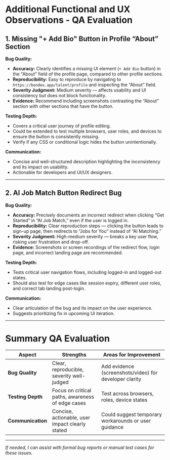 # Additional Functional and UX Observations - QA Evaluation

## 1. Missing "+ Add Bio" Button in Profile “About” Section

**Bug Quality:**  
- **Accuracy:** Clearly identifies a missing UI element (`+ Add Bio` button) in the "About" field of the profile page, compared to other profile sections.  
- **Reproducibility:** Easy to reproduce by navigating to `https://bondex.app/talent/profile` and inspecting the “About” field.  
- **Severity Judgment:** Medium severity — affects usability and UI consistency but does not block functionality.  
- **Evidence:** Recommend including screenshots contrasting the “About” section with other sections that have the button.

**Testing Depth:**  
- Covers a critical user journey of profile editing.  
- Could be extended to test multiple browsers, user roles, and devices to ensure the button is consistently missing.  
- Verify if any CSS or conditional logic hides the button unintentionally.

**Communication:**  
- Concise and well-structured description highlighting the inconsistency and its impact on usability.  
- Actionable for developers and UI/UX designers.

---

## 2. AI Job Match Button Redirect Bug

**Bug Quality:**  
- **Accuracy:** Precisely documents an incorrect redirect when clicking “Get Started” in “AI Job Match,” even if the user is logged in.  
- **Reproducibility:** Clear reproduction steps — clicking the button leads to sign-up page, then redirects to “Jobs for You” instead of “AI Matching.”  
- **Severity Judgment:** High-medium severity — breaks a key user flow, risking user frustration and drop-off.  
- **Evidence:** Screenshots or screen recordings of the redirect flow, login page, and incorrect landing page are recommended.

**Testing Depth:**  
- Tests critical user navigation flows, including logged-in and logged-out states.  
- Should also test for edge cases like session expiry, different user roles, and correct tab landing post-login.

**Communication:**  
- Clear articulation of the bug and its impact on the user experience.  
- Suggests prioritizing fix in upcoming UI iteration.

---

# Summary QA Evaluation

| Aspect          | Strengths                                                       | Areas for Improvement                                  |
|-----------------|-----------------------------------------------------------------|--------------------------------------------------------|
| **Bug Quality** | Clear, reproducible, severity well-judged                      | Add evidence (screenshots/video) for developer clarity |
| **Testing Depth**| Focus on critical paths, awareness of edge cases               | Test across browsers, roles, device states             |
| **Communication**| Concise, actionable, user impact clearly stated                | Could suggest temporary workarounds or user guidance   |

---

*If needed, I can assist with formal bug reports or manual test cases for these issues.*
